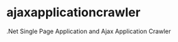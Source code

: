 ajaxapplicationcrawler
======================

.Net Single Page Application and Ajax Application Crawler
